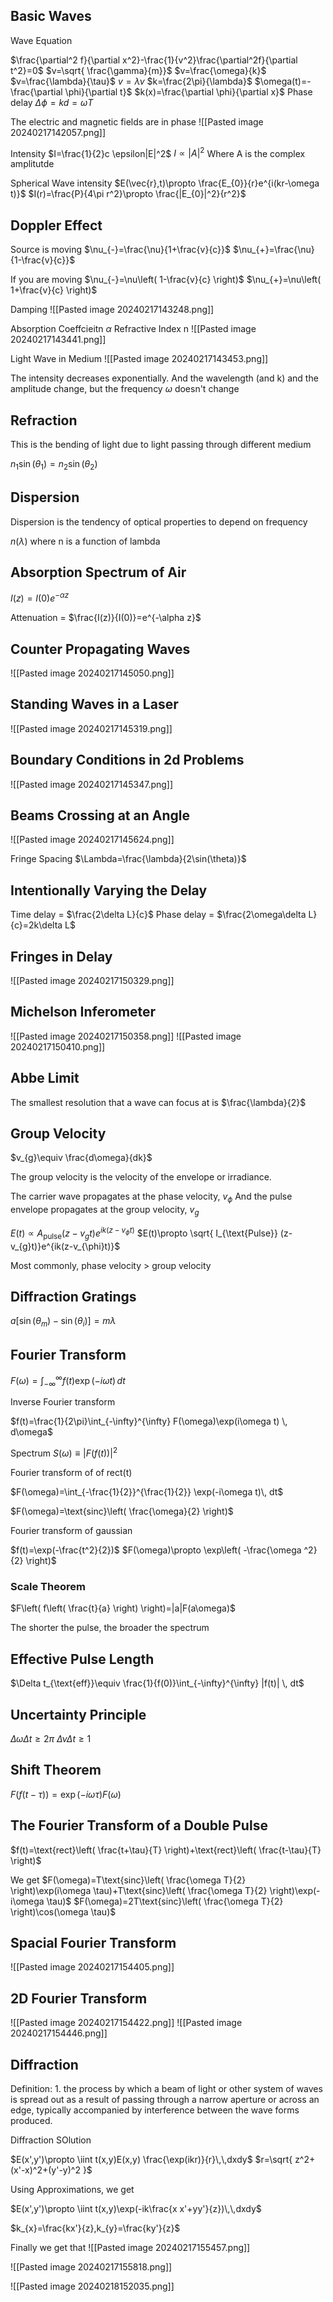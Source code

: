 ## Basic Waves
Wave Equation

$\frac{\partial^2 f}{\partial x^2}-\frac{1}{v^2}\frac{\partial^2f}{\partial t^2}=0$
$v=\sqrt{  \frac{\gamma}{m}}$
$v=\frac{\omega}{k}$
$v=\frac{\lambda}{\tau}$
$v=\lambda \nu$
$k=\frac{2\pi}{\lambda}$
$\omega(t)=-\frac{\partial \phi}{\partial t}$
$k(x)=\frac{\partial \phi}{\partial x}$
Phase delay
$\Delta \phi=kd=\omega T$

The electric and magnetic fields are in phase
![[Pasted image 20240217142057.png]]

Intensity
$I=\frac{1}{2}c \epsilon|E|^2$
$I\propto|A|^2$
Where A is the complex amplitutde

Spherical Wave intensity
$E(\vec{r},t)\propto \frac{E_{0}}{r}e^{i(kr-\omega t)}$
$I(r)=\frac{P}{4\pi r^2}\propto \frac{|E_{0}|^2}{r^2}$

## Doppler Effect

Source is moving
$\nu_{-}=\frac{\nu}{1+\frac{v}{c}}$
$\nu_{+}=\frac{\nu}{1-\frac{v}{c}}$

If you are moving
$\nu_{-}=\nu\left( 1-\frac{v}{c} \right)$
$\nu_{+}=\nu\left( 1+\frac{v}{c} \right)$

Damping
![[Pasted image 20240217143248.png]]

Absorption Coeffcieitn $\alpha$
Refractive Index n
![[Pasted image 20240217143441.png]]

Light Wave in Medium
![[Pasted image 20240217143453.png]]

The intensity decreases exponentially. And the wavelength (and k) and the amplitude change, but the frequency $\omega$ doesn't change

## Refraction

This is the bending of light due to light passing through different medium

$n_{1}\sin(\theta_{1})=n_{2}\sin(\theta_{2})$

## Dispersion

Dispersion is the tendency of optical properties to depend on frequency

$n(\lambda)$ where n is a function of lambda



## Absorption Spectrum of Air

$I(z)=I(0)e^{-\alpha z}$

Attenuation = $\frac{I(z)}{I(0)}=e^{-\alpha z}$

## Counter Propagating Waves

![[Pasted image 20240217145050.png]]

## Standing Waves in a Laser

![[Pasted image 20240217145319.png]]


## Boundary Conditions in 2d Problems

![[Pasted image 20240217145347.png]]


## Beams Crossing at an Angle

![[Pasted image 20240217145624.png]]

Fringe Spacing $\Lambda=\frac{\lambda}{2\sin(\theta)}$

## Intentionally Varying the Delay

Time delay = $\frac{2\delta L}{c}$
Phase delay = $\frac{2\omega\delta L}{c}=2k\delta L$

## Fringes in Delay

![[Pasted image 20240217150329.png]]



## Michelson Inferometer

![[Pasted image 20240217150358.png]]
![[Pasted image 20240217150410.png]]

## Abbe Limit

The smallest resolution that a wave can focus at is $\frac{\lambda}{2}$

## Group Velocity

$v_{g}\equiv \frac{d\omega}{dk}$

The group velocity is the velocity of the envelope or irradiance.

The carrier wave propagates at the phase velocity, $v_{\phi}$
And the pulse envelope propagates at the group velocity, $v_g$

$E(t)\propto A_{\text{pulse}}(z-v_{g}t)e^{ik(z-v_{\phi}t)}$
$E(t)\propto \sqrt{ I_{\text{Pulse}} (z-v_{g}t)}e^{ik(z-v_{\phi}t)}$

Most commonly, phase velocity > group velocity

## Diffraction Gratings

$a[\sin(\theta_{m})-\sin(\theta_{i})]=m\lambda$


## Fourier Transform

$F(\omega)=\int_{-\infty}^{\infty} f(t)\exp(-i\omega t) \, dt$

Inverse Fourier transform

$f(t)=\frac{1}{2\pi}\int_{-\infty}^{\infty} F(\omega)\exp(i\omega t) \, d\omega$

Spectrum
$S(\omega)\equiv |F(f(t))|^2$


Fourier transform of of rect(t)

$F(\omega)=\int_{-\frac{1}{2}}^{\frac{1}{2}} \exp(-i\omega t)\, dt$

$F(\omega)=\text{sinc}\left( \frac{\omega}{2} \right)$

Fourier transform of gaussian

$f(t)=\exp(-\frac{t^2}{2})$
$F(\omega)\propto \exp\left( -\frac{\omega ^2}{2} \right)$

### Scale Theorem

$F\left( f\left( \frac{t}{a} \right) \right)=|a|F(a\omega)$

The shorter the pulse, the broader the spectrum

## Effective Pulse Length

$\Delta t_{\text{eff}}\equiv \frac{1}{f(0)}\int_{-\infty}^{\infty} |f(t)| \, dt$

## Uncertainty Principle

$\Delta \omega \Delta t\geq 2\pi$
$\Delta \nu \Delta t\geq 1$

## Shift Theorem

$F(f(t-\tau))=\exp(-i\omega \tau)F(\omega)$


## The Fourier Transform of a Double Pulse

$f(t)=\text{rect}\left( \frac{t+\tau}{T} \right)+\text{rect}\left( \frac{t-\tau}{T} \right)$

We get 
$F(\omega)=T\text{sinc}\left( \frac{\omega T}{2} \right)\exp(i\omega \tau)+T\text{sinc}\left( \frac{\omega T}{2} \right)\exp(-i\omega \tau)$
$F(\omega)=2T\text{sinc}\left( \frac{\omega T}{2} \right)\cos(\omega \tau)$

## Spacial Fourier Transform

![[Pasted image 20240217154405.png]]



## 2D Fourier Transform

![[Pasted image 20240217154422.png]]
![[Pasted image 20240217154446.png]]

## Diffraction

Definition: 1. the process by which a beam of light or other system of waves is spread out as a result of passing through a narrow aperture or across an edge, typically accompanied by interference between the wave forms produced.

Diffraction SOlution

$E(x',y')\propto \iint t(x,y)E(x,y) \frac{\exp(ikr)}{r}\,\,dxdy$
$r=\sqrt{ z^2+(x'-x)^2+(y'-y)^2 }$


Using Approximations, we get

$E(x',y')\propto \iint t(x,y)\exp(-ik\frac{x x'+yy'}{z})\,\,dxdy$

$k_{x}=\frac{kx'}{z},k_{y}=\frac{ky'}{z}$


Finally we get that 
![[Pasted image 20240217155457.png]]

![[Pasted image 20240217155818.png]]

![[Pasted image 20240218152035.png]]
